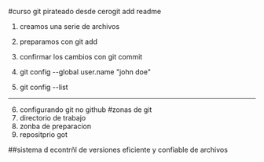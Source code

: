 #curso git pirateado desde cerogit add readme
1. creamos una serie de archivos 
2. preparamos con git add
3. confirmar los cambios con git commit 

4. git config --global user.name "john doe"
5. git config --list

--------------------
6. configurando git no github
#zonas de git 
1. directorio de trabajo
2. zonba de preparacion 
3. repositprio got 

##sistema d econtrñl de versiones eficiente y confiable de archivos 
